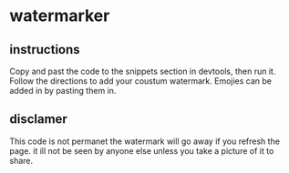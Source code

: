 # watermarker

## instructions
Copy and past the code to the snippets section in devtools, then run it. Follow the directions to add your coustum watermark. Emojies can be added in by pasting them in.

## disclamer
This code is not permanet the watermark will go away if you refresh the page. it ill not be seen by anyone else unless you take a picture of it to share.
